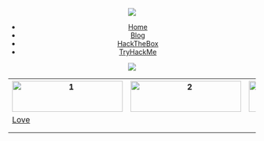 <link rel="stylesheet" type="text/css" media="all" href="/css/style.css" />

<div align="center">
<img src="https://user-images.githubusercontent.com/98056797/152557406-f9501b1a-0213-4546-ae82-c55c299d3142.png">
<ul>
  <li><a href="/">Home</a></li>
  <li><a href="https://blog.letshack.co.uk">Blog</a></li>
  <li><a href="/htb/">HackTheBox</a></li>
  <li><a href="/thm/">TryHackMe</a></li>
</ul>
<img src="https://user-images.githubusercontent.com/98056797/152576293-92ef42b6-0924-4a86-9f91-4d92b5aa3d7d.png">

</div>
<table>
<tr>
<th><img src="https://user-images.githubusercontent.com/98056797/152462312-ccc713db-834e-4831-b2a1-f30acb093f16.png"  alt="1" width = 225px height = 63px ></th>
<th><img src="https://user-images.githubusercontent.com/98056797/152462676-0b0146c4-2f27-432c-a721-a1aaaf3d8ae3.png" alt="2" width = 225px height = 63px></th>
<th><img src="https://user-images.githubusercontent.com/98056797/152555353-3c5c07a2-3344-4e71-94f9-8cf6349c7d9a.png" alt="3" width = 225px height = 63px></th>
</tr>
<tr>
<td><a href="/windows/love">Love</a></td>
<td></td>
<td></td>
</tr>
<tr>
<td></td>
<td></td>
<td></td>
</tr>
<tr>
<td></td>
<td></td>
<td></td>
</tr>
</table> 


